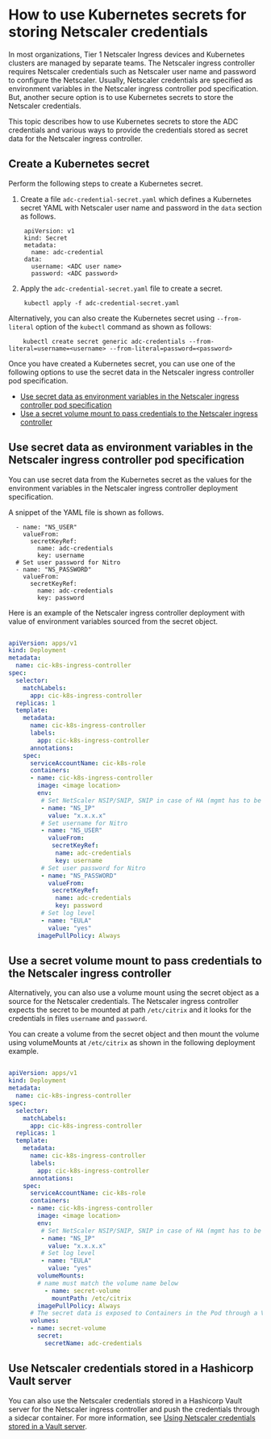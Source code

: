 # How to use Kubernetes secrets for storing Netscaler credentials

In most organizations, Tier 1 Netscaler Ingress devices and Kubernetes clusters are managed by separate teams. The Netscaler ingress controller requires Netscaler credentials such as Netscaler user name and password to configure the Netscaler. Usually, Netscaler credentials are specified as environment variables in the Netscaler ingress controller pod specification. But, another secure option is to use Kubernetes secrets to store the Netscaler credentials.

This topic describes how to use Kubernetes secrets to store the ADC credentials and
various ways to provide the credentials stored as secret data for the Netscaler ingress controller.

## Create a Kubernetes secret

Perform the following steps to create a Kubernetes secret.

1. Create a file `adc-credential-secret.yaml` which defines a Kubernetes secret YAML with Netscaler user name and password in the `data` section as follows.

        apiVersion: v1
        kind: Secret
        metadata:
          name: adc-credential
        data:
          username: <ADC user name>
          password: <ADC password>

2. Apply the `adc-credential-secret.yaml` file to create a secret.
   
        kubectl apply -f adc-credential-secret.yaml

Alternatively, you can also create the Kubernetes secret using `--from-literal` option of the `kubectl` command as shown as follows:

        kubectl create secret generic adc-credentials --from-literal=username=<username> --from-literal=password=<password>

Once you have created a Kubernetes secret, you can use one of the following options to use the secret data in the Netscaler ingress controller pod specification.

  - [Use secret data as environment variables in the Netscaler ingress controller pod specification](#Use-secret-data-as-environment-variables-in-the-Citrix-ingress-controller-pod-specification)
  - [Use a secret volume mount to pass credentials to the Netscaler ingress controller](#Use-a-secret-volume-mount-to-pass-credentials-to-the-Citrix-ingress-controller)

## Use secret data as environment variables in the Netscaler ingress controller pod specification

You can use secret data from the Kubernetes secret as the values for the environment variables in the Netscaler ingress controller deployment specification.  

A snippet of the YAML file is shown as follows.

      - name: "NS_USER"
        valueFrom:
          secretKeyRef:
            name: adc-credentials
            key: username
      # Set user password for Nitro
      - name: "NS_PASSWORD"
        valueFrom:
          secretKeyRef:
            name: adc-credentials
            key: password

Here is an example of the Netscaler ingress controller deployment with value of environment variables sourced from the secret object.

``` yml

apiVersion: apps/v1
kind: Deployment
metadata:
  name: cic-k8s-ingress-controller
spec:
  selector:
    matchLabels:
      app: cic-k8s-ingress-controller
  replicas: 1
  template:
    metadata:
      name: cic-k8s-ingress-controller
      labels:
        app: cic-k8s-ingress-controller
      annotations:
    spec:
      serviceAccountName: cic-k8s-role
      containers:
      - name: cic-k8s-ingress-controller
        image: <image location>
        env:
         # Set NetScaler NSIP/SNIP, SNIP in case of HA (mgmt has to be enabled)
         - name: "NS_IP"
           value: "x.x.x.x"
         # Set username for Nitro
         - name: "NS_USER"
           valueFrom:
            secretKeyRef:
             name: adc-credentials
             key: username
         # Set user password for Nitro
         - name: "NS_PASSWORD"
           valueFrom:
            secretKeyRef:
             name: adc-credentials
             key: password
         # Set log level
         - name: "EULA"
           value: "yes"
        imagePullPolicy: Always
```

## Use a secret volume mount to pass credentials to the Netscaler ingress controller

Alternatively, you can also use a volume mount using the secret object as a source for the Netscaler credentials. The Netscaler ingress controller expects the secret to be mounted at path `/etc/citrix` and it looks for the credentials in files `username` and `password`.  

You can create a volume from the secret object and then mount the volume using volumeMounts at `/etc/citrix` as shown in the following deployment example.

```yml

apiVersion: apps/v1
kind: Deployment
metadata:
  name: cic-k8s-ingress-controller
spec:
  selector:
    matchLabels:
      app: cic-k8s-ingress-controller
  replicas: 1
  template:
    metadata:
      name: cic-k8s-ingress-controller
      labels:
        app: cic-k8s-ingress-controller
      annotations:
    spec:
      serviceAccountName: cic-k8s-role
      containers:
      - name: cic-k8s-ingress-controller
        image: <image location>
        env:
         # Set NetScaler NSIP/SNIP, SNIP in case of HA (mgmt has to be enabled)
         - name: "NS_IP"
           value: "x.x.x.x"       
         # Set log level
         - name: "EULA"
           value: "yes"
        volumeMounts:
        # name must match the volume name below
          - name: secret-volume
            mountPath: /etc/citrix
        imagePullPolicy: Always
      # The secret data is exposed to Containers in the Pod through a Volume.
      volumes:
      - name: secret-volume
        secret:
          secretName: adc-credentials
```

## Use Netscaler credentials stored in a Hashicorp Vault server

You can also use the Netscaler credentials stored in a Hashicorp Vault server for the Netscaler ingress controller and push the credentials through a sidecar container.
For more information, see [Using Netscaler credentials stored in a Vault server](https://github.com/netscaler/netscaler-k8s-ingress-controller/blob/master/docs/how-to/use-vault-stored-credentials-for-cic.md).